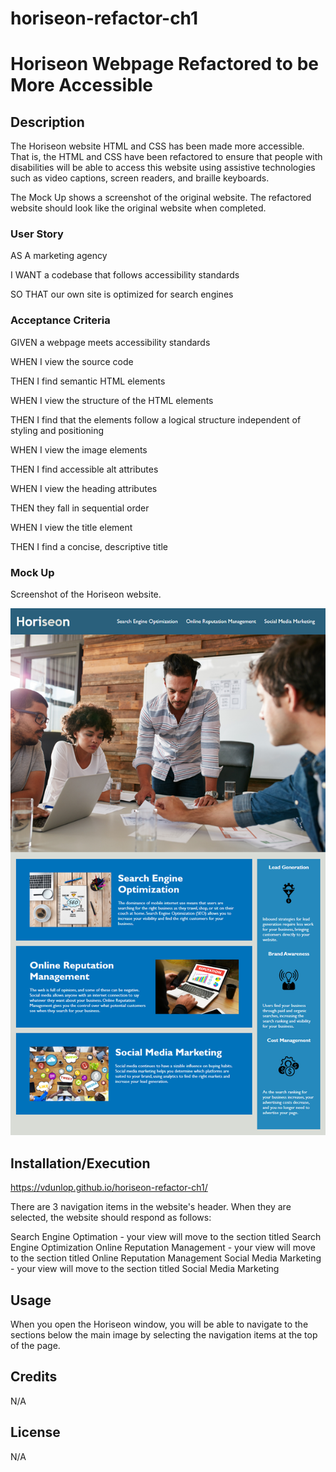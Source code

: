 # horiseon-refactor-ch1
# Horiseon Webpage Refactored to be More Accessible

## Description
The Horiseon website HTML and CSS has been made more accessible. That is, the HTML and CSS have been refactored to ensure that people with disabilities will be able to access this website using assistive technologies such as video captions, screen readers, and braille keyboards. 

The Mock Up shows a screenshot of the original website. The refactored website should look like the original website when completed.

### User Story
AS A marketing agency

I WANT a codebase that follows accessibility standards

SO THAT our own site is optimized for search engines

### Acceptance Criteria
GIVEN a webpage meets accessibility standards

WHEN I view the source code

THEN I find semantic HTML elements

WHEN I view the structure of the HTML elements

THEN I find that the elements follow a logical structure independent of styling and positioning

WHEN I view the image elements

THEN I find accessible alt attributes

WHEN I view the heading attributes

THEN they fall in sequential order

WHEN I view the title element

THEN I find a concise, descriptive title

### Mock Up
Screenshot of the Horiseon website. 

![Screenshot of the Horiseon website.](./assets/images/horiseon-main-img.png)

## Installation/Execution
https://vdunlop.github.io/horiseon-refactor-ch1/

There are 3 navigation items in the website's header. When they are selected, the website should respond as follows:

Search Engine Optimation - your view will move to the section titled Search Engine Optimization
Online Reputation Management - your view will move to the section titled Online Reputation Management
Social Media Marketing - your view will move to the section titled Social Media Marketing

## Usage
When you open the Horiseon window, you will be able to navigate to the sections below the main image by selecting the navigation items at the top of the page.

## Credits

N/A

## License

N/A
